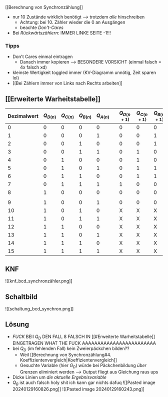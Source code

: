 [[Berechnung von Synchronzählung]]
- nur 10 Zustände wirklich benötigt --> trotzdem _alle_ hinschreiben
	- Achtung: bei 10. Zähler wieder die 0 an Ausgängen
	- beachte _Don't-Cares_
- Bei _Rückwärtszählern_: IMMER LINKE SEITE -1!!!

### Tipps
- Don't Cares einmal eintragen 
	- Danach immer kopieren --> BESONDERE VORSICHT (einmal falsch = 4x falsch xd)
- kleinste Wertigkeit toggled immer (KV-Diagramm unnötig, Zeit sparen lol)
- [[Bei Zählern immer von Links nach Rechts arbeiten]]
## [[Erweiterte Warheitstabelle]]
| Dezimalwert | $Q_{D(n)}$ | $Q_{C(n)}$ | $Q_{B(n)}$ | $Q_{A(n)}$ |  | $Q_{D(n+1)}$ | $Q_{C(n+1)}$ | $Q_{B(n+1)}$ | $Q_{A(n+1)}$ | Dezimalwert |
| ---- | ---- | ---- | ---- | ---- | ---- | ---- | ---- | ---- | ---- | ---- |
| 0 | 0 | 0 | 0 | 0 |  | 0 | 0 | 0 | 1 | 1 |
| 1 | 0 | 0 | 0 | 1 |  | 0 | 0 | 1 | 0 | 2 |
| 2 | 0 | 0 | 1 | 0 |  | 0 | 0 | 1 | 1 | 3 |
| 3 | 0 | 0 | 1 | 1 |  | 0 | 1 | 0 | 0 | 4 |
| 4 | 0 | 1 | 0 | 0 |  | 0 | 1 | 0 | 1 | 5 |
| 5 | 0 | 1 | 0 | 1 |  | 0 | 1 | 1 | 0 | 6 |
| 6 | 0 | 1 | 1 | 0 |  | 0 | 1 | 1 | 1 | 7 |
| 7 | 0 | 1 | 1 | 1 |  | 1 | 0 | 0 | 0 | 8 |
| 8 | 1 | 0 | 0 | 0 |  | 0 | 0 | 0 | 1 | 9 |
|  |  |  |  |  |  |  |  |  |  |  |
| 9 | 1 | 0 | 0 | 1 |  | 0 | 0 | 0 | 0 | 10 (reset) |
| 10 | 1 | 0 | 1 | 0 |  | X | X | X | X | X |
| 11 | 1 | 0 | 1 | 1 |  | X | X | X | X | X |
| 12 | 1 | 1 | 0 | 0 |  | X | X | X | X | X |
| 13 | 1 | 1 | 0 | 1 |  | X | X | X | X | X |
| 14 | 1 | 1 | 1 | 0 |  | X | X | X | X | X |
| 15 | 1 | 1 | 1 | 1 |  | X | X | X | X | X |


## KNF
![[knf_bcd_synchronzähler.png]]
## Schaltbild
![[schaltung_bcd_synchron.png]]

## Lösung
- _FUCK_ BEII $Q_{D}$ DEN FALL 8 FALSCH IN [[#Erweiterte Warheitstabelle]] EINGETRAGEN WHAT THE FUCK AAAAAAAAAAAAAAAAAAAAAAAA
- bei $Q_{D}$ (im fehlenden Fall) kein Zweierpäckchen bilden??
	- Weil [[Berechnung von Synchronzählung#4. Koeffizientenvergleich|Koeffizientenvergleich]] 
	- Gesuchte Variable (hier $G_{D}$) würde bei Päckchenbildung _über_ Grenzen eliminiert werden
		--> Output fliegt aus Gleichung raus ups
- Dicke Linien um _die aktuelle Ergebnisvariable_
- $Q_{B}$ ist auch falsch holy shit ich kann gar nichts dafuq
![[Pasted image 20240129160826.png]]
![[Pasted image 20240129160243.png]]